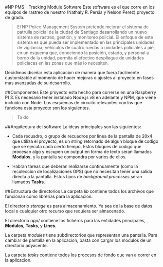 #NP PMS - Tracking Module Software
Este software es el que corre en los equipos de rastreo de nuestro (Nathaly R. Persia
y Nelson Perez) proyecto de grado.

>El NP Police Management System pretende mejorar el sistema de patrulla policial de la ciudad de Santiago desarrollando un nuevo sistema de rastreo, gestión, y monitoreo policial. El enfoque de este sistema es que pueda ser implementado en las principales unidades de vigilancia; vehículos de cuatro ruedas o unidades policiales a pie, en un esquema que, conociendo la posición, estado, y personal a bordo de la unidad,  permita el efectivo despliegue de unidades policiacas en las zonas que más lo necesiten. 

Decidimos diseñar esta aplicacion de manera que fuera facilmente customizable al
momento de hacer mejoras o ajustes al proyecto en fases mas avanzadas de su desarrollo.

##Componentes
Este proyecto esta hecho para correrse en una Raspberry PI 3.
Es necesario tener instalado Node.js v8 en adelante y NPM, que viene incluido con Node.
Los esquemas de circuito relevantes con los que funciona esta proyecto son los siguientes.

>To do

##Arquitectura del software
La ideas principales son las siguientes:
* Cada recuadro, o grupo de recuadros por linea de la pantalla de 20x4 que utiliza el 
proyecto, es un string retornado de algun bloque de codigo que se ejecuta cada cierto tiempo.
Estos bloques de codigo que procesan algo y escupen un output en forma de texto seran llamados **Modulos**,
y la pantalla se compondra por varios de ellos.

* Habran tareas que deberan realizarse continuamente (como la recoleccion de localizaciones GPS)
que no necesitan tener una salida directa a la pantalla. Estos tipos 
de *background processes* seran llamados **Tasks**.

##Estructura de directorios
La carpeta *lib* contiene todos los archivos que funcionan como librerias para la aplicacion. 

El directorio *storage* es para almacenamiento. Ya sea de la base de datos local o cualquier otro recurso que requiera
ser almacenado.

El directorio *app/* contiene los ficheros para las entidades principales, **Modulos**, **Tasks**, y **Lines**.

La carpeta *modules* tiene subdirectorios que representan una pantalla. Para cambiar de pantalla en la aplicacion,
basta con cargar los modulos de un directorio adyacente.

La carpeta *tasks* contiene todos los procesos de fondo que van a correr en la aplicacion. 





